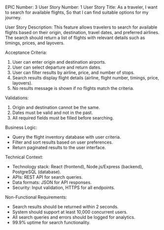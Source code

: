 EPIC Number: 3
User Story Number: 1
User Story Title: As a traveler, I want to search for available flights, So that I can find suitable options for my journey.

User Story Description: This feature allows travelers to search for available flights based on their origin, destination, travel dates, and preferred airlines. The search should return a list of flights with relevant details such as timings, prices, and layovers.

Acceptance Criteria:
1. User can enter origin and destination airports.
2. User can select departure and return dates.
3. User can filter results by airline, price, and number of stops.
4. Search results display flight details (airline, flight number, timings, price, layovers).
5. No results message is shown if no flights match the criteria.

Validations:
1. Origin and destination cannot be the same.
2. Dates must be valid and not in the past.
3. All required fields must be filled before searching.

Business Logic: 
- Query the flight inventory database with user criteria.
- Filter and sort results based on user preferences.
- Return paginated results to the user interface.

Technical Context:
- Technology stack: React (frontend), Node.js/Express (backend), PostgreSQL (database).
- APIs: REST API for search queries.
- Data formats: JSON for API responses.
- Security: Input validation, HTTPS for all endpoints.

Non-Functional Requirements:
- Search results should be returned within 2 seconds.
- System should support at least 10,000 concurrent users.
- All search queries and errors should be logged for analytics.
- 99.9% uptime for search functionality.
